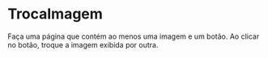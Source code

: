 # TrocaImagem
Faça uma página que contém ao menos uma imagem e um botão. Ao clicar no botão, troque a imagem exibida por outra.
